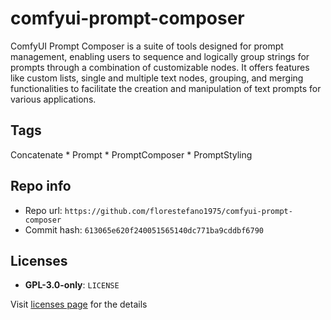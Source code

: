 # comfyui-prompt-composer
ComfyUI Prompt Composer is a suite of tools designed for prompt management, enabling users to sequence and logically group strings for prompts through a combination of customizable nodes. It offers features like custom lists, single and multiple text nodes, grouping, and merging functionalities to facilitate the creation and manipulation of text prompts for various applications.

## Tags
Concatenate * Prompt * PromptComposer * PromptStyling

## Repo info
- Repo url: `https://github.com/florestefano1975/comfyui-prompt-composer`
- Commit hash: `613065e620f240051565140dc771ba9cddbf6790`

## Licenses
- **GPL-3.0-only**: `LICENSE`

Visit [licenses page](licenses.md) for the details
